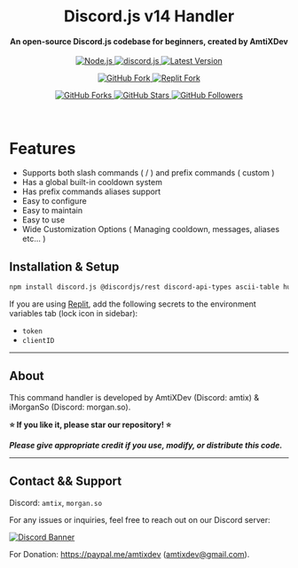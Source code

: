 

<h1 align="center">
   Discord.js v14 Handler
</h1>

<h4 align="center">
   An open-source Discord.js codebase for beginners, created by AmtiXDev
</h4>

<p align="center">
   <a href="https://nodejs.org/en/download/">
      <img src="https://img.shields.io/badge/node-^v20.11.0-purple?style=for-the-badge" alt="Node.js">
   </a>
   <a href="https://github.com/discordjs/discord.js/">
      <img src="https://img.shields.io/badge/discord.js-v14-purple?style=for-the-badge" alt="discord.js">
   </a>
   <a href="https://github.com/lifeisunusefull/Discord.js-v14-Handler">
      <img src="https://img.shields.io/badge/version-latest-purple?style=for-the-badge" alt="Latest Version">
   </a>
</p>

<p align="center">
   <a href="https://github.com/lifeisunusefull/Discord.js-v14-Handler/fork">
      <img src="https://img.shields.io/badge/Fork-GitHub-purple?logo=github&logoColor=white&style=for-the-badge" alt="GitHub Fork">
   </a>
   <a href="https://replit.com/@AmtiXDev/Discordjs-v14-Handler">
      <img src="https://img.shields.io/badge/Fork-Replit-purple?logo=replit&logoColor=white&style=for-the-badge" alt="Replit Fork">
   </a>
</p>

<p align="center">
   <a href="https://github.com/lifeisunusefull/Discord.js-v14-Handler">
      <img src="https://img.shields.io/github/forks/lifeisunusefull/Discord.js-v14-Handler?logo=github&style=social" alt="GitHub Forks">
   </a>
   <a href="https://github.com/lifeisunusefull/Discord.js-v14-Handler">
      <img src="https://img.shields.io/github/stars/lifeisunusefull/Discord.js-v14-Handler?label=Stars&logo=github&style=social" alt="GitHub Stars">
   </a>
   <a href="https://github.com/lifeisunusefull">
      <img src="https://img.shields.io/github/followers/lifeisunusefull?label=Follow&logo=github&style=social" alt="GitHub Followers">
   </a>
</p>

<br>

# Features

- Supports both slash commands ( / ) and prefix commands ( custom )
- Has a global built-in cooldown system
- Has prefix commands aliases support
- Easy to configure
- Easy to maintain
- Easy to use
- Wide Customization Options ( Managing cooldown, messages, aliases etc... )

## Installation & Setup

```bash
npm install discord.js @discordjs/rest discord-api-types ascii-table humanize-duration
```

If you are using [Replit](https://replit.com/), add the following secrets to the environment variables tab (lock icon in sidebar):

- `token`
- `clientID`

---

## About

This command handler is developed by AmtiXDev (Discord: amtix) & iMorganSo (Discord: morgan.so).

**⭐ If you like it, please star our repository! ⭐**

_**Please give appropriate credit if you use, modify, or distribute this code.**_

---

## Contact && Support

Discord: `amtix`, `morgan.so`

For any issues or inquiries, feel free to reach out on our Discord server:

[![Discord Banner](https://api.weblutions.com/discord/invite/https://discord.gg/FqceHDU8QP/)](https://discord.gg/https://discord.gg/FqceHDU8QP)


For Donation: https://paypal.me/amtixdev (amtixdev@gmail.com).

